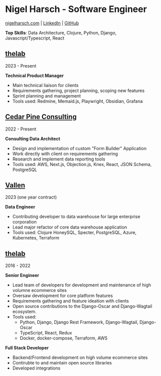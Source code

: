 # Nigel Harsch - Software Engineer
[nigelharsch.com](https://nigelharsch.com) | [LinkedIn](https://linkedin.com/in/nigelharsch) | [GitHub](https://github.com/nharsch)

**Top Skills**: Data Architecture, Clojure, Python, Django, Javascript/Typescript, React

## [thelab](https://thelab.co)
2023 - Present

**Technical Product Manager**
* Main technical liaison for clients
* Requirements gathering, project planning, scoping new features
* Sprint planning and management
* Tools used: Redmine, Memaid.js, Playwright, Obsidian, Grafana

## [Cedar Pine Consulting](https://cedarpineconsulting.com)
2022 - Present

**Consulting Data Architect**
* Design and implementation of custom "Form Builder" Application
* Work directly with client on requirements gathering
* Research and implement data reporting tools
* Tools used: AWS, Next.js, Objection.js, Knex, React, JSON Schema, PostgreSQL

## [Vallen](https://vallen.com) 
2023 (one year contract)

**Data Engineer**
* Contributing developer to data warehouse for large enterprise corporation
* Lead major refactor of core data warehouse application
* Tools used: Clojure HoneySQL, Specter, PostgreSQL, Azure, Kubernetes, Terraform

## [thelab](https://thelab.co)
2016 - 2022

**Senior Engineer**
* Lead team of developers for development and maintenance of high volumne ecommerce sites
* Oversaw development for core platform features
* Requirements gathering and feature ideation with clients
* Open source contributions to the Django-Oscar and Django-Wagtail ecosystem.
* Tools used:
  - Python, Django, Django Rest Framework, Django-Wagtail, Django-Oscar
  - TypeScript, React, Redux
  - Docker, docker-compose, Terraform, AWS

**Full Stack Developer**
* Backend/Frontend development on high volume ecommerce sites
* Contirubte to and maintain open source libraries
* Developed integrations 
